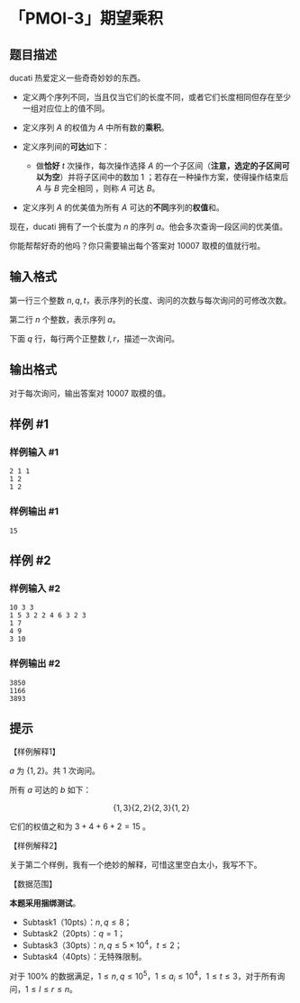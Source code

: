# 「PMOI-3」期望乘积

## 题目描述

ducati 热爱定义一些奇奇妙妙的东西。

- 定义两个序列不同，当且仅当它们的长度不同，或者它们长度相同但存在至少一组对应位上的值不同。

- 定义序列 $A$ 的权值为 $A$ 中所有数的**乘积**。

- 定义序列间的**可达**如下：

  - 做**恰好** $t$ 次操作，每次操作选择 $A$ 的一个子区间（**注意，选定的子区间可以为空**）并将子区间中的数加 $1$ ；若存在一种操作方案，使得操作结束后 $A$ 与 $B$ 完全相同 ，则称 $A$ 可达 $B$。
  
- 定义序列 $A$ 的优美值为所有 $A$ 可达的**不同**序列的**权值**和。

现在，ducati 拥有了一个长度为 $n$ 的序列 $a$。他会多次查询一段区间的优美值。

你能帮帮好奇的他吗？你只需要输出每个答案对 $10007$ 取模的值就行啦。

## 输入格式

第一行三个整数 $n,q,t$，表示序列的长度、询问的次数与每次询问的可修改次数。

第二行 $n$ 个整数，表示序列 $a$。

下面 $q$ 行，每行两个正整数 $l,r$，描述一次询问。

## 输出格式

对于每次询问，输出答案对 $10007$ 取模的值。

## 样例 #1

### 样例输入 #1
```
2 1 1
1 2
1 2
```

### 样例输出 #1

```
15
```

## 样例 #2

### 样例输入 #2
```
10 3 3
1 5 3 2 2 4 6 3 2 3
1 7
4 9
3 10
```

### 样例输出 #2

```
3850
1166
3893
```

## 提示

【样例解释1】

$a$ 为 $\{1,2\}$。共 $1$ 次询问。

所有 $a$ 可达的 $b$ 如下：

$$\{1,3 \} \{2,2 \} \{2,3 \}\{1,2 \}$$

它们的权值之和为 $3+4+6+2=15$ 。

【样例解释2】

关于第二个样例，我有一个绝妙的解释，可惜这里空白太小，我写不下。

【数据范围】

**本题采用捆绑测试**。
- Subtask1（10pts）：$n,q\le8$；
- Subtask2（20pts）：$q=1$；
- Subtask3（30pts）：$n,q\le5\times10^4$，$t\le2$；
- Subtask4（40pts）：无特殊限制。

对于 $100\%$ 的数据满足，$1\le n,q\le10^5$，$1\le a_i\le10^4$，$1\le t\le3$，对于所有询问，$1\le l\le r\le n$。
